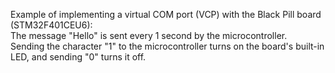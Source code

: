 Example of implementing a virtual COM port (VCP) with the Black Pill board (STM32F401CEU6):  
The message "Hello" is sent every 1 second by the microcontroller.  
Sending the character "1" to the microcontroller turns on the board's built-in LED, and sending "0" turns it off.
